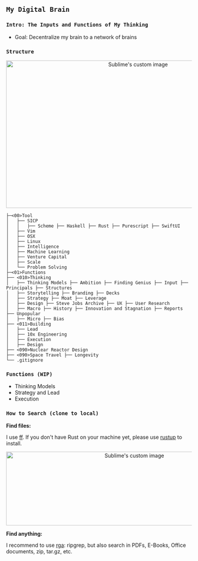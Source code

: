
## `My Digital Brain` 

### `Intro: The Inputs and Functions of My Thinking`

- Goal: Decentralize my brain to a network of brains


### `Structure`

<p align="center">
  <img width="700" height="400" src="https://i.imgur.com/MtU3suN.jpg" alt="Sublime's custom image"/>
</p>

```
├─<00>Tool
│   ├── SICP
│   │   ├── Scheme ├── Haskell ├── Rust ├── Purescript ├── SwiftUI
│   ├── Vim
│   ├── OSX 
│   ├── Linux
│   ├── Intelligence
│   ├── Machine Learning
│   ├── Venture Capital
│   ├── Scale
│   └── Problem Solving
├─<01>Functions
├── <010>Thinking
│   ├── Thinking Models ├── Ambition ├── Finding Genius ├── Input ├── Principals ├── Structures
│   ├── Storytelling ├── Branding ├── Decks
│   ├── Strategy ├── Moat ├── Leverage
│   ├── Design ├── Steve Jobs Archive ├── UX ├── User Research
│   ├── Macro ├── History ├── Innovation and Stagnation ├── Reports ├── Unpopular
│   ├── Micro ├── Bias
├── <011>Building
│   ├── Lead
│   ├── 10x Engineering
│   ├── Execution
│   ├── Design
├── <090>Nuclear Reactor Design
├── <090>Space Travel ├── Longevity
└── .gitignore

```

### `Functions (WIP)`

- Thinking Models
- Strategy and Lead
- Execution


### `How to Search (clone to local)`

**Find files:**

I use [ff](https://github.com/vishaltelangre/ff). If you don't have Rust on your machine yet, please use [rustup](https://doc.rust-lang.org/book/ch01-01-installation.html) to install.

<p align="center">
  <img width="680" height="200" src="https://i.imgur.com/MtU3suN.jpg" alt="Sublime's custom image"/>
</p>

**Find anything:**

I recommend to use [rga](https://github.com/phiresky/ripgrep-all): ripgrep, but also search in PDFs, E-Books, Office documents, zip, tar.gz, etc.


